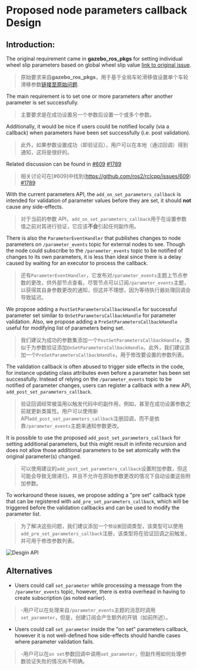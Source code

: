 # Proposed node parameters callback Design

## Introduction:

The original requirement came in **gazebo_ros_pkgs** for setting individual wheel slip parameters based on global wheel slip value [link to original issue](https://github.com/ros-simulation/gazebo_ros_pkgs/pull/1365).

> 原始要求来自**gazebo_ros_pkgs**，用于基于全局车轮滑移值设置单个车轮滑移参数[链接至原始问题](https://github.com/ros-simulation/gazebo_ros_pkgs/pull/1365).

The main requirement is to set one or more parameters after another parameter is set successfully.

> 主要要求是在成功设置另一个参数后设置一个或多个参数。

Additionally, it would be nice if users could be notified locally (via a callback) when parameters have been set successfully (i.e. post validation).

> 此外，如果参数设置成功（即验证后），用户可以在本地（通过回调）得到通知，这将是很好的。

Related discussion can be found in [#609](https://github.com/ros2/rclcpp/issues/609) [#1789](https://github.com/ros2/rclcpp/pull/1789)

> 相关讨论可在[#609]中找到(https://github.com/ros2/rclcpp/issues/609) [#1789](https://github.com/ros2/rclcpp/pull/1789)

With the current parameters API, the `add_on_set_parameters_callback` is intended for validation of parameter values before they are set, it should **not** cause any side-effects.

> 对于当前的参数 API，`add_on_set_parameters_callback`用于在设置参数值之前对其进行验证，它应该**不会**引起任何副作用。

There is also the `ParameterEventHandler` that publishes changes to node parameters on `/parameter_events` topic for external nodes to see. Though the node could subscribe to the `/parameter_events` topic to be notified of changes to its own parameters, it is less than ideal since there is a delay caused by waiting for an executor to process the callback.

> 还有`ParameterEventHandler`，它发布对`/parameter_events`主题上节点参数的更改，供外部节点查看。尽管节点可以订阅`/parameter_events`主题，以获得其自身参数更改的通知，但这并不理想，因为等待执行器处理回调会导致延迟。

We propose adding a `PostSetParametersCallbackHandle` for successful parameter set similar to `OnSetParametersCallbackHandle` for parameter validation. Also, we propose adding a `PreSetParametersCallbackHandle` useful for modifying list of parameters being set.

> 我们建议为成功的参数集添加一个`PostSetParametersCallbackHandle`，类似于为参数验证添加`OnSetParametersCallbackHandle`。此外，我们建议添加一个`PreSetParametersCallbackHandle`，用于修改要设置的参数列表。

The validation callback is often abused to trigger side effects in the code, for instance updating class attributes even before a parameter has been set successfully. Instead of relying on the `/parameter_events` topic to be notified of parameter changes, users can register a callback with a new API, `add_post_set_parameters_callback`.

> 验证回调经常被滥用以触发代码中的副作用，例如，甚至在成功设置参数之前就更新类属性。用户可以使用新 API`add_post_set_parameters_callback`注册回调，而不是依靠`/parameter_events`主题来通知参数更改。

It is possible to use the proposed `add_post_set_parameters_callback` for setting additional parameters, but this might result in infinite recursion and does not allow those additional parameters to be set atomically with the original parameter(s) changed.

> 可以使用建议的`add_post_set_parameters_callback`设置附加参数，但这可能会导致无限递归，并且不允许在原始参数更改的情况下自动设置这些附加参数。

To workaround these issues, we propose adding a "pre set" callback type that can be registered with `add_pre_set_parameters_callback`, which will be triggered before the validation callbacks and can be used to modify the parameter list.

> 为了解决这些问题，我们建议添加一个`预设置`回调类型，该类型可以使用`add_pre_set_parameters_callback`注册，该类型将在验证回调之前触发，并可用于修改参数列表。

![Desgin API](https://github.com/ros2/rclcpp/blob/deepanshu/local-param-changed-callback-support/rclcpp/doc/param_callback_design.png?raw=true)

## Alternatives

- Users could call `set_parameter` while processing a message from the `/parameter_events` topic, however, there is extra overhead in having to create subscription (as noted earlier).

> -用户可以在处理来自`/parameter_events`主题的消息时调用`set_parameter`，但是，创建订阅会产生额外的开销（如前所述）。

- Users could call `set_parameter` inside the "on set" parameters callback, however it is not well-defined how side-effects should handle cases where parameter validation fails.

> -用户可以在`on set`参数回调中调用`set_parameter`，但副作用如何处理参数验证失败的情况尚不明确。
